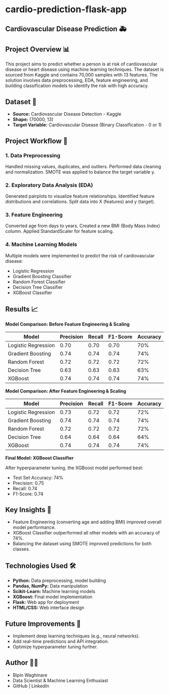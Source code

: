 # cardio-prediction-flask-app

## Cardiovascular Disease Prediction 🚑

## Project Overview 📊
This project aims to predict whether a person is at risk of cardiovascular disease or heart disease using machine learning techniques. The dataset is sourced from Kaggle and contains 70,000 samples with 13 features. The solution involves data preprocessing, EDA, feature engineering, and building classification models to identify the risk with high accuracy.

## Dataset 📁
- **Source:** Cardiovascular Disease Detection - Kaggle
- **Shape:** (70000, 13)
- **Target Variable:** Cardiovascular Disease (Binary Classification - 0 or 1)

## Project Workflow 🔧
### 1. Data Preprocessing
Handled missing values, duplicates, and outliers.
Performed data cleaning and normalization.
SMOTE was applied to balance the target variable y.
### 2. Exploratory Data Analysis (EDA)
Generated pairplots to visualize feature relationships.
Identified feature distributions and correlations.
Split data into X (features) and y (target).
### 3. Feature Engineering
Converted age from days to years.
Created a new BMI (Body Mass Index) column.
Applied StandardScaler for feature scaling.
### 4. Machine Learning Models
Multiple models were implemented to predict the risk of cardiovascular disease:
- Logistic Regression
- Gradient Boosting Classifier
- Random Forest Classifier
- Decision Tree Classifier
- XGBoost Classifier

## Results 📈
**Model Comparison: Before Feature Engineering & Scaling**

| Model              | Precision | Recall | F1-Score | Accuracy |
|--------------------|-----------|--------|----------|----------|
| Logistic Regression| 0.70      | 0.70   | 0.70     | 70%      |
| Gradient Boosting  | 0.74      | 0.74   | 0.74     | 74%      |
| Random Forest      | 0.72      | 0.72   | 0.72     | 72%      |
| Decision Tree      | 0.63      | 0.63   | 0.63     | 63%      |
| XGBoost            | 0.74      | 0.74   | 0.74     | 74%      |

**Model Comparison: After Feature Engineering & Scaling**

| Model              | Precision | Recall | F1-Score | Accuracy |
|--------------------|-----------|--------|----------|----------|
| Logistic Regression| 0.73      | 0.72   | 0.72     | 72%      |
| Gradient Boosting  | 0.74      | 0.74   | 0.74     | 74%      |
| Random Forest      | 0.72      | 0.72   | 0.72     | 72%      |
| Decision Tree      | 0.64      | 0.64   | 0.64     | 64%      |
| XGBoost            | 0.74      | 0.74   | 0.74     | 74%      |

**Final Model: XGBoost Classifier**

After hyperparameter tuning, the XGBoost model performed best:
- Test Set Accuracy: 74%
- Precision: 0.75
- Recall: 0.74
- F1-Score: 0.74

## Key Insights 🧠
- Feature Engineering (converting age and adding BMI) improved overall model performance.
- XGBoost Classifier outperformed all other models with an accuracy of 74%.
- Balancing the dataset using SMOTE improved predictions for both classes.

## Technologies Used 🛠️
- **Python:** Data preprocessing, model building
- **Pandas, NumPy:** Data manipulation
- **Scikit-Learn:** Machine learning models
- **XGBoost:** Final model implementation
- **Flask:** Web app for deployment
- **HTML/CSS:** Web interface design

## Future Improvements 🚀
- Implement deep learning techniques (e.g., neural networks).
- Add real-time predictions and API integration.
- Optimize hyperparameter tuning further.

## Author 🙋‍♂️
- Bipin Waghmare
- Data Scientist & Machine Learning Enthusiast
- GitHub | LinkedIn
